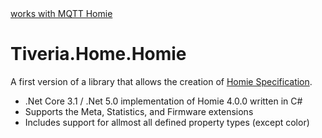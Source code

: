 <a href="https://homieiot.github.io/">
  <object type="image/svg+xml" data="https://homieiot.github.io/img/works-with-homie.png">
    works with MQTT Homie
  </object>
</a>

# Tiveria.Home.Homie
A first version of a library that allows the creation of [Homie Specification](https://homieiot.github.io/).

* .Net Core 3.1 / .Net 5.0 implementation of Homie 4.0.0 written in C#
* Supports the Meta, Statistics, and Firmware extensions
* Includes support for allmost all defined property types (except color)

